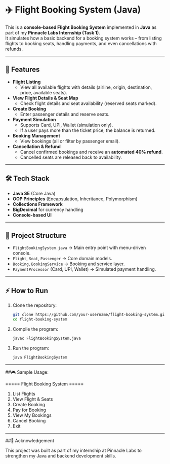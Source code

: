 # ✈️ Flight Booking System (Java)

This is a **console-based Flight Booking System** implemented in **Java** as part of my **Pinnacle Labs Internship (Task 1)**.  
It simulates how a basic backend for a booking system works – from listing flights to booking seats, handling payments, and even cancellations with refunds.

---

## 🚀 Features

- **Flight Listing**
  - View all available flights with details (airline, origin, destination, price, available seats).
- **View Flight Details & Seat Map**
  - Check flight details and seat availability (reserved seats marked).
- **Create Booking**
  - Enter passenger details and reserve seats.
- **Payment Simulation**
  - Supports Card, UPI, Wallet (simulation only).
  - If a user pays more than the ticket price, the balance is returned.
- **Booking Management**
  - View bookings (all or filter by passenger email).
- **Cancellation & Refund**
  - Cancel confirmed bookings and receive an **automated 40% refund**.
  - Cancelled seats are released back to availability.

---

## 🛠️ Tech Stack

- **Java SE** (Core Java)
- **OOP Principles** (Encapsulation, Inheritance, Polymorphism)
- **Collections Framework**
- **BigDecimal** for currency handling
- **Console-based UI**

---

## 📂 Project Structure

- `FlightBookingSystem.java` → Main entry point with menu-driven console.
- `Flight`, `Seat`, `Passenger` → Core domain models.
- `Booking`, `BookingService` → Booking and service layer.
- `PaymentProcessor` (Card, UPI, Wallet) → Simulated payment handling.

---

## ⚡ How to Run

1. Clone the repository:
   ```bash
   git clone https://github.com/your-username/flight-booking-system.git
   cd flight-booking-system
2. Compile the program:
   ```bash
   javac FlightBookingSystem.java 
3. Run the program:
   ```bash
   java FlightBookingSystem

---

##🎮 Sample Usage:

===== Flight Booking System =====

1) List Flights
2) View Flight & Seats
3) Create Booking
4) Pay for Booking
5) View My Bookings
6) Cancel Booking
0) Exit

---

##🙌 Acknowledgement

This project was built as part of my internship at Pinnacle Labs to strengthen my Java and backend development skills.

